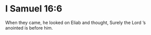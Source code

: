 # I Samuel 16:6

When they came, he looked on Eliab and thought, Surely the Lord ’s anointed is before him.
